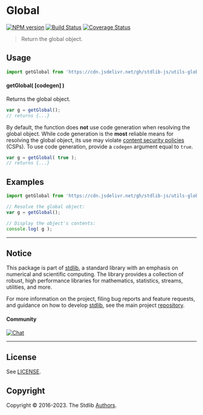 <!--

@license Apache-2.0

Copyright (c) 2018 The Stdlib Authors.

Licensed under the Apache License, Version 2.0 (the "License");
you may not use this file except in compliance with the License.
You may obtain a copy of the License at

   http://www.apache.org/licenses/LICENSE-2.0

Unless required by applicable law or agreed to in writing, software
distributed under the License is distributed on an "AS IS" BASIS,
WITHOUT WARRANTIES OR CONDITIONS OF ANY KIND, either express or implied.
See the License for the specific language governing permissions and
limitations under the License.

-->

# Global

[![NPM version][npm-image]][npm-url] [![Build Status][test-image]][test-url] [![Coverage Status][coverage-image]][coverage-url] <!-- [![dependencies][dependencies-image]][dependencies-url] -->

> Return the global object.

<!-- Section to include introductory text. Make sure to keep an empty line after the intro `section` element and another before the `/section` close. -->

<section class="intro">

</section>

<!-- /.intro -->

<!-- Package usage documentation. -->



<section class="usage">

## Usage

```javascript
import getGlobal from 'https://cdn.jsdelivr.net/gh/stdlib-js/utils-global@deno/mod.js';
```

#### getGlobal( \[codegen] )

Returns the global object.

```javascript
var g = getGlobal();
// returns {...}
```

By default, the function does **not** use code generation when resolving the global object. While code generation is the **most** reliable means for resolving the global object, its use may violate [content security policies][mdn-csp] (CSPs). To use code generation, provide a `codegen` argument equal to `true`.

```javascript
var g = getGlobal( true );
// returns {...}
```

</section>

<!-- /.usage -->

<!-- Package usage notes. Make sure to keep an empty line after the `section` element and another before the `/section` close. -->

<section class="notes">

</section>

<!-- /.notes -->

<!-- Package usage examples. -->

<section class="examples">

## Examples

<!-- eslint no-undef: "error" -->

```javascript
import getGlobal from 'https://cdn.jsdelivr.net/gh/stdlib-js/utils-global@deno/mod.js';

// Resolve the global object:
var g = getGlobal();

// Display the object's contents:
console.log( g );
```

</section>

<!-- /.examples -->

<!-- Section to include cited references. If references are included, add a horizontal rule *before* the section. Make sure to keep an empty line after the `section` element and another before the `/section` close. -->

<section class="references">

</section>

<!-- /.references -->

<!-- Section for related `stdlib` packages. Do not manually edit this section, as it is automatically populated. -->

<section class="related">

</section>

<!-- /.related -->

<!-- Section for all links. Make sure to keep an empty line after the `section` element and another before the `/section` close. -->


<section class="main-repo" >

* * *

## Notice

This package is part of [stdlib][stdlib], a standard library with an emphasis on numerical and scientific computing. The library provides a collection of robust, high performance libraries for mathematics, statistics, streams, utilities, and more.

For more information on the project, filing bug reports and feature requests, and guidance on how to develop [stdlib][stdlib], see the main project [repository][stdlib].

#### Community

[![Chat][chat-image]][chat-url]

---

## License

See [LICENSE][stdlib-license].


## Copyright

Copyright &copy; 2016-2023. The Stdlib [Authors][stdlib-authors].

</section>

<!-- /.stdlib -->

<!-- Section for all links. Make sure to keep an empty line after the `section` element and another before the `/section` close. -->

<section class="links">

[npm-image]: http://img.shields.io/npm/v/@stdlib/utils-global.svg
[npm-url]: https://npmjs.org/package/@stdlib/utils-global

[test-image]: https://github.com/stdlib-js/utils-global/actions/workflows/test.yml/badge.svg?branch=main
[test-url]: https://github.com/stdlib-js/utils-global/actions/workflows/test.yml?query=branch:main

[coverage-image]: https://img.shields.io/codecov/c/github/stdlib-js/utils-global/main.svg
[coverage-url]: https://codecov.io/github/stdlib-js/utils-global?branch=main

<!--

[dependencies-image]: https://img.shields.io/david/stdlib-js/utils-global.svg
[dependencies-url]: https://david-dm.org/stdlib-js/utils-global/main

-->

[chat-image]: https://img.shields.io/gitter/room/stdlib-js/stdlib.svg
[chat-url]: https://gitter.im/stdlib-js/stdlib/

[stdlib]: https://github.com/stdlib-js/stdlib

[stdlib-authors]: https://github.com/stdlib-js/stdlib/graphs/contributors

[umd]: https://github.com/umdjs/umd
[es-module]: https://developer.mozilla.org/en-US/docs/Web/JavaScript/Guide/Modules

[deno-url]: https://github.com/stdlib-js/utils-global/tree/deno
[umd-url]: https://github.com/stdlib-js/utils-global/tree/umd
[esm-url]: https://github.com/stdlib-js/utils-global/tree/esm
[branches-url]: https://github.com/stdlib-js/utils-global/blob/main/branches.md

[stdlib-license]: https://raw.githubusercontent.com/stdlib-js/utils-global/main/LICENSE

[mdn-csp]: https://developer.mozilla.org/en-US/docs/Web/HTTP/CSP

</section>

<!-- /.links -->
